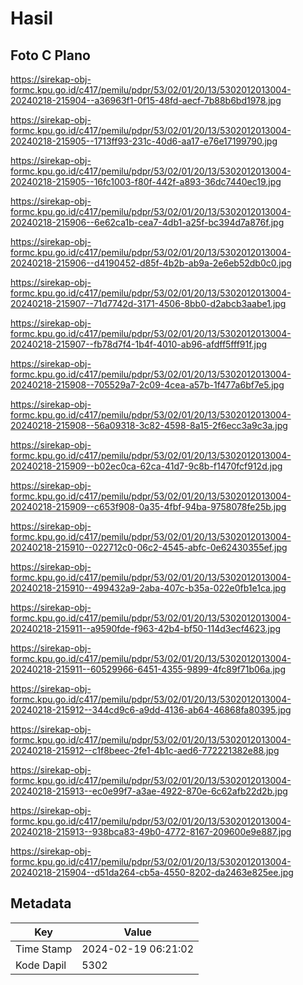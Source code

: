 # Hasil

## Foto C Plano

https://sirekap-obj-formc.kpu.go.id/c417/pemilu/pdpr/53/02/01/20/13/5302012013004-20240218-215904--a36963f1-0f15-48fd-aecf-7b88b6bd1978.jpg

https://sirekap-obj-formc.kpu.go.id/c417/pemilu/pdpr/53/02/01/20/13/5302012013004-20240218-215905--1713ff93-231c-40d6-aa17-e76e17199790.jpg

https://sirekap-obj-formc.kpu.go.id/c417/pemilu/pdpr/53/02/01/20/13/5302012013004-20240218-215905--16fc1003-f80f-442f-a893-36dc7440ec19.jpg

https://sirekap-obj-formc.kpu.go.id/c417/pemilu/pdpr/53/02/01/20/13/5302012013004-20240218-215906--6e62ca1b-cea7-4db1-a25f-bc394d7a876f.jpg

https://sirekap-obj-formc.kpu.go.id/c417/pemilu/pdpr/53/02/01/20/13/5302012013004-20240218-215906--d4190452-d85f-4b2b-ab9a-2e6eb52db0c0.jpg

https://sirekap-obj-formc.kpu.go.id/c417/pemilu/pdpr/53/02/01/20/13/5302012013004-20240218-215907--71d7742d-3171-4506-8bb0-d2abcb3aabe1.jpg

https://sirekap-obj-formc.kpu.go.id/c417/pemilu/pdpr/53/02/01/20/13/5302012013004-20240218-215907--fb78d7f4-1b4f-4010-ab96-afdff5fff91f.jpg

https://sirekap-obj-formc.kpu.go.id/c417/pemilu/pdpr/53/02/01/20/13/5302012013004-20240218-215908--705529a7-2c09-4cea-a57b-1f477a6bf7e5.jpg

https://sirekap-obj-formc.kpu.go.id/c417/pemilu/pdpr/53/02/01/20/13/5302012013004-20240218-215908--56a09318-3c82-4598-8a15-2f6ecc3a9c3a.jpg

https://sirekap-obj-formc.kpu.go.id/c417/pemilu/pdpr/53/02/01/20/13/5302012013004-20240218-215909--b02ec0ca-62ca-41d7-9c8b-f1470fcf912d.jpg

https://sirekap-obj-formc.kpu.go.id/c417/pemilu/pdpr/53/02/01/20/13/5302012013004-20240218-215909--c653f908-0a35-4fbf-94ba-9758078fe25b.jpg

https://sirekap-obj-formc.kpu.go.id/c417/pemilu/pdpr/53/02/01/20/13/5302012013004-20240218-215910--022712c0-06c2-4545-abfc-0e62430355ef.jpg

https://sirekap-obj-formc.kpu.go.id/c417/pemilu/pdpr/53/02/01/20/13/5302012013004-20240218-215910--499432a9-2aba-407c-b35a-022e0fb1e1ca.jpg

https://sirekap-obj-formc.kpu.go.id/c417/pemilu/pdpr/53/02/01/20/13/5302012013004-20240218-215911--a9590fde-f963-42b4-bf50-114d3ecf4623.jpg

https://sirekap-obj-formc.kpu.go.id/c417/pemilu/pdpr/53/02/01/20/13/5302012013004-20240218-215911--60529966-6451-4355-9899-4fc89f71b06a.jpg

https://sirekap-obj-formc.kpu.go.id/c417/pemilu/pdpr/53/02/01/20/13/5302012013004-20240218-215912--344cd9c6-a9dd-4136-ab64-46868fa80395.jpg

https://sirekap-obj-formc.kpu.go.id/c417/pemilu/pdpr/53/02/01/20/13/5302012013004-20240218-215912--c1f8beec-2fe1-4b1c-aed6-772221382e88.jpg

https://sirekap-obj-formc.kpu.go.id/c417/pemilu/pdpr/53/02/01/20/13/5302012013004-20240218-215913--ec0e99f7-a3ae-4922-870e-6c62afb22d2b.jpg

https://sirekap-obj-formc.kpu.go.id/c417/pemilu/pdpr/53/02/01/20/13/5302012013004-20240218-215913--938bca83-49b0-4772-8167-209600e9e887.jpg

https://sirekap-obj-formc.kpu.go.id/c417/pemilu/pdpr/53/02/01/20/13/5302012013004-20240218-215904--d51da264-cb5a-4550-8202-da2463e825ee.jpg


## Metadata

| Key        | Value               |
| ---------- | ------------------- |
| Time Stamp | 2024-02-19 06:21:02 |
| Kode Dapil | 5302                |



